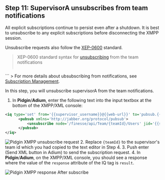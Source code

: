 ## Step 11: SupervisorA unsubscribes from team notifications

All explicit subscriptions continue to persist even after a shutdown. It is best to unsubscribe to any explicit subscriptions before disconnecting the XMPP session.

Unsubscribe requests also follow the <a href="http://www.xmpp.org/extensions/xep-0060.html" target="_blank">XEP-0600</a> standard.

> XEP-0600 standard syntax for <a href="http://www.xmpp.org/extensions/xep-0060.html#subscriber-unsubscribe-request" target="_blank">unsubscribing</a> from the team notifications
> ```xml
<iq type='set' from='{id}@<Finesse_FQDN>' to='pubsub.<Finesse_FQDN>' id='sub1'>
   <pubsub xmlns='http://jabber.org/protocol/pubsub'>
      <unsubscribe node='/finesse/api/Team/{teamId}/Users' jid='{id}@<Finesse_FQDN>'/>
   </pubsub>
</iq>
```
> For more details about ubsubscribing from notifications, see <a href="https://developer.cisco.com/media/finesseDevGuide4.1/cfin_r_subscription-management-115.html" target="_blank">Subscription Management</a>.

In this step, you will unsubscribe supervisorA from the team notifications.

1. In **Pidgin**/**Adium**, enter the following text into the input textbox at the bottom of the XMPP/XML console:
```xml
<iq type='set' from='{{supervisor_username}}@{{web-url}}' to='pubsub.{{web-url}}' id='sub1'>
      <pubsub xmlns='http://jabber.org/protocol/pubsub'>
          <unsubscribe node='/finesse/api/Team/{teamId}/Users' jid='{{supervisor_username}}@{{web-url}}'/>
      </pubsub>
</iq>
```

 ![Pidgin XMPP unsubscribe request](/posts/files/finesse-basic-supervisor-rest-apis-with-xmpp-events/assets/images/supervisor-a-XMPP-unsubscribe.jpg)
2. Replace ``{teamId}`` to the supervisor's team id which you had copied to the text editor in Step 4.
3. Push enter (Send XML button in Adium) to send the subscription request.
4. In **Pidgin**/**Adium**, on the XMPP/XML console, you should see a response where the value of the ``response`` attribute of the IQ tag is ``result``.

 ![Pidgin XMPP response After subscribe](/posts/files/finesse-basic-supervisor-rest-apis-with-xmpp-events/assets/images/supervisor-a-XMPP-unsubscribe-confirmation.jpg)
